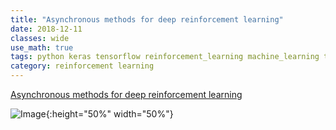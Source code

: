 ```yaml
---
title: "Asynchronous methods for deep reinforcement learning"
date: 2018-12-11
classes: wide
use_math: true
tags: python keras tensorflow reinforcement_learning machine_learning threading
category: reinforcement learning
---
```


[Asynchronous methods for deep reinforcement learning](https://blog.acolyer.org/2016/10/10/asynchronous-methods-for-deep-reinforcement-learning/)

![Image](https://adriancolyer.files.wordpress.com/2016/10/a3c-fig-1.png?w=640){:height="50%" width="50%"}

